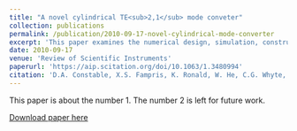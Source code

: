 ```yaml
---
title: "A novel cylindrical TE<sub>2,1</sub> mode conveter"
collection: publications
permalink: /publication/2010-09-17-novel-cylindrical-mode-converter
excerpt: 'This paper examines the numerical design, simulation, construction and testing of a rectangular to cylindrical waveguide mode converter. Using slots machined along the length of the cylindrical section, mode conversion can be forced from the TE<sub>1,0</sub> rectangular mode to the TE<sub>2,1</sub> cylindrical mode.'
date: 2010-09-17
venue: 'Review of Scientific Instruments'
paperurl: 'https://aip.scitation.org/doi/10.1063/1.3480994'
citation: 'D.A. Constable, X.S. Fampris, K. Ronald, W. He, C.G. Whyte, and C.W. Robertson, (2010). &quot;A novel TE<sub>2,1</sub> mode converter&quot; <i>Rev. Sci. Instrum.</i>, <b>81</b>, 094702.'
---
```

This paper is about the number 1. The number 2 is left for future work.

[Download paper here](https://aip.scitation.org/doi/10.1063/1.3480994)
